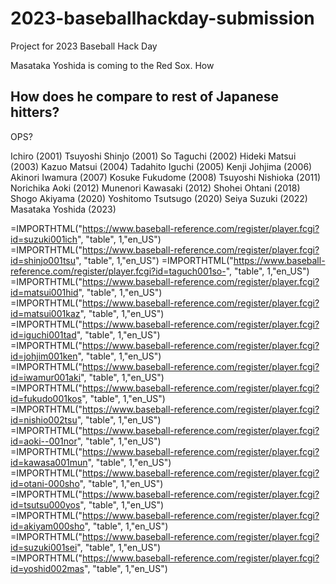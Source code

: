 # 2023-baseballhackday-submission
Project for 2023 Baseball Hack Day 

Masataka Yoshida is coming to the Red Sox. How 


## How does he compare to rest of Japanese hitters?

OPS?

Ichiro (2001)
Tsuyoshi Shinjo (2001)
So Taguchi (2002)
Hideki Matsui (2003)
Kazuo Matsui (2004)
Tadahito Iguchi (2005)
Kenji Johjima (2006)
Akinori Iwamura (2007)
Kosuke Fukudome (2008)
Tsuyoshi Nishioka (2011)
Norichika Aoki (2012)
Munenori Kawasaki (2012)
Shohei Ohtani (2018)
Shogo Akiyama (2020)
Yoshitomo Tsutsugo (2020)
Seiya Suzuki (2022)
Masataka Yoshida (2023)


=IMPORTHTML("https://www.baseball-reference.com/register/player.fcgi?id=suzuki001ich", "table", 1,"en_US")
=IMPORTHTML("https://www.baseball-reference.com/register/player.fcgi?id=shinjo001tsu", "table", 1,"en_US")
=IMPORTHTML("https://www.baseball-reference.com/register/player.fcgi?id=taguch001so-", "table", 1,"en_US")
=IMPORTHTML("https://www.baseball-reference.com/register/player.fcgi?id=matsui001hid", "table", 1,"en_US")
=IMPORTHTML("https://www.baseball-reference.com/register/player.fcgi?id=matsui001kaz", "table", 1,"en_US")
=IMPORTHTML("https://www.baseball-reference.com/register/player.fcgi?id=iguchi001tad", "table", 1,"en_US")
=IMPORTHTML("https://www.baseball-reference.com/register/player.fcgi?id=johjim001ken", "table", 1,"en_US")
=IMPORTHTML("https://www.baseball-reference.com/register/player.fcgi?id=iwamur001aki", "table", 1,"en_US")
=IMPORTHTML("https://www.baseball-reference.com/register/player.fcgi?id=fukudo001kos", "table", 1,"en_US")
=IMPORTHTML("https://www.baseball-reference.com/register/player.fcgi?id=nishio002tsu", "table", 1,"en_US")
=IMPORTHTML("https://www.baseball-reference.com/register/player.fcgi?id=aoki--001nor", "table", 1,"en_US")
=IMPORTHTML("https://www.baseball-reference.com/register/player.fcgi?id=kawasa001mun", "table", 1,"en_US")
=IMPORTHTML("https://www.baseball-reference.com/register/player.fcgi?id=otani-000sho", "table", 1,"en_US")
=IMPORTHTML("https://www.baseball-reference.com/register/player.fcgi?id=tsutsu000yos", "table", 1,"en_US")
=IMPORTHTML("https://www.baseball-reference.com/register/player.fcgi?id=akiyam000sho", "table", 1,"en_US")
=IMPORTHTML("https://www.baseball-reference.com/register/player.fcgi?id=suzuki001sei", "table", 1,"en_US")
=IMPORTHTML("https://www.baseball-reference.com/register/player.fcgi?id=yoshid002mas", "table", 1,"en_US")
